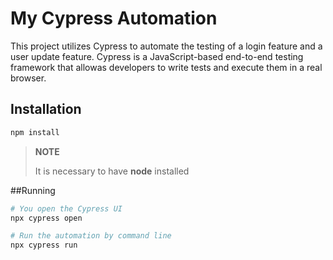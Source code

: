 # My Cypress Automation

This project utilizes Cypress to automate the testing of a login feature and a user update feature. Cypress is a JavaScript-based end-to-end testing framework that allowas developers to write tests and execute them in a real browser.

## Installation
```bash
npm install
```
>**NOTE**
>
>It is necessary to have **node** installed

##Running
```bash
# You open the Cypress UI
npx cypress open

# Run the automation by command line
npx cypress run
```
